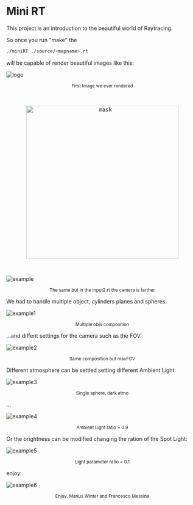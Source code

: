 <h1> Mini RT </h1>

This project is an introduction to the beautiful world of Raytracing.

So once you run "make" the 
```bash 
./miniRT ./source/<mapname>.rt
```
will be capable of render beautiful images like this:

![logo](.img/first_camera0.png)
<p align="center"> <sub> First Image we ever rendered</sub></p>

</br>
<p align="center">
  <kbd><img src="https://github.com/frame-src/miniRT/blob/main/img/first_camera1.png" height=400 alt="mask"></kbd>
</p>
</br>

![example](.img/first_camera1.png)
<p align="center"> <sub> The same but in the input2.rt the camera is farther</sub></p>

We had to handle multiple object, cylinders planes and spheres:

![example1](.img/multi_90.png)
<p align="center"> <sub> Multiple objs composition</sub></p>

...and diffent settings for the camera such as the FOV:

![example2](.img/multi_180.png)
<p align="center"> <sub> Same composition but maxFOV</sub></p>

Different atmosphere can be settled setting different Ambient Light:

![example3](.img/dark_light.png)
<p align="center"> <sub> Single sphere, dark atmo</sub></p>

...

![example4](.img/dark_light_a.png)
<p align="center"> <sub> Ambient Light ratio = 0.9</sub></p>

Or the brightness can be modified changing the ration of the Spot Light:

![example5](.img/dark_light_0.png)
<p align="center"> <sub> Light parameter ratio = 0.1</sub></p>

enjoy:

![example6](.img/dark_light_0.png)
<p align="center"> <sub> Enjoy, Marius Winter and Francesco Messina </sub></p>
